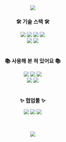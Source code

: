 <p align='center'>
    <img src="https://capsule-render.vercel.app/api?type=slice&color=auto&height=200&fontSize=75&text=chickenisamazing&fontAlign=65&rotate=13&fontAlignY=25&desc=frontend%20developer&descSize=45&descAlign=60&descAlignY=44"/>
</p>

<h3 align="center">🛠️ 기술 스택 🛠️</h3>
<div align="center">
 <img src="https://img.shields.io/badge/react-20232a.svg?style=for-the-badge&logo=react&logoColor=61DAFB" />
 <img src="https://img.shields.io/badge/javascript-F7DF1E.svg?style=for-the-badge&logo=javascript&logoColor=20232a" />
 <img src="https://img.shields.io/badge/Next.js-20232a.svg?style=for-the-badge&logo=Next.js&logoColor=white" />
 <img src="https://img.shields.io/badge/typescript-3178C6.svg?style=for-the-badge&logo=typescript&logoColor=white" />
</div>
<div align="center">
 <img src="https://img.shields.io/badge/html5-E34F26?style=for-the-badge&logo=html5&logoColor=white"> 
  <img src="https://img.shields.io/badge/css-1572B6?style=for-the-badge&logo=css3&logoColor=white"> 
</div>
</br>
<h3 align="center">📚 사용해 본 적 있어요 📚</h3>
<div align="center">
 <img src="https://img.shields.io/badge/typescript-3178C6.svg?style=for-the-badge&logo=typescript&logoColor=white" />
 <img src="https://img.shields.io/badge/vue.js-4FC08D.svg?style=for-the-badge&logo=vue.js&logoColor=20232a" />
 <img src="https://img.shields.io/badge/three.js-000000.svg?style=for-the-badge&logo=three.js&logoColor=white" />
</div>
<div align="center">
 <img src="https://img.shields.io/badge/java-007396?style=for-the-badge&logo=java&logoColor=white">
 <img src="https://img.shields.io/badge/spring-6DB33F?style=for-the-badge&logo=spring&logoColor=white"> 
</div>
</br>
<h3 align="center">✨ 협업툴 ✨</h3>
<div align="center">
<img src="https://img.shields.io/badge/git-F05032.svg?style=for-the-badge&logo=git&logoColor=white" />
<img src="https://img.shields.io/badge/notion-000000.svg?style=for-the-badge&logo=notion&logoColor=white" />
<img src="https://img.shields.io/badge/figma-F24E1E.svg?style=for-the-badge&logo=figma&logoColor=white" />
</div>
</br>
</br>
</br>
<div align="center">
<img src="https://cultofthepartyparrot.com/parrots/hd/reactparrot.gif">
</div>
</br>
</br>
</br>
</br>
</br>
</br>
